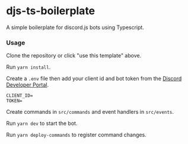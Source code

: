# djs-ts-boilerplate

A simple boilerplate for discord.js bots using Typescript.

### Usage

Clone the repository or click "use this template" above.

Run `yarn install`.

Create a `.env` file then add your client id and bot token from the [Discord Developer Portal](https://discord.com/developers/applications).

```
CLIENT_ID=
TOKEN=
```

Create commands in `src/commands` and event handlers in `src/events`.

Run `yarn dev` to start the bot.

Run `yarn deploy-commands` to register command changes.
